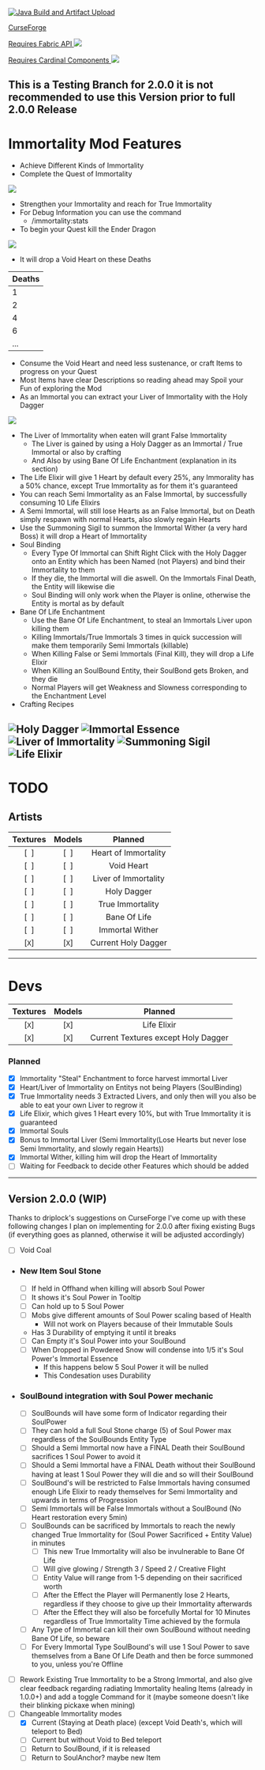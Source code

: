 [![Java Build and Artifact Upload](https://github.com/Hempflingclub/Immortality-Fabric/actions/workflows/gradle.yml/badge.svg)](https://github.com/Hempflingclub/Immortality-Fabric/actions/workflows/gradle.yml)

[CurseForge](https://www.curseforge.com/minecraft/mc-mods/immortality-fabric) 

[Requires Fabric API ![](https://github.com/Hempflingclub/Immortality-Fabric/blob/master/.github/readme/Fabric_API.png?raw=true)](https://www.curseforge.com/minecraft/mc-mods/fabric-api)

[Requires Cardinal Components ![](https://github.com/Hempflingclub/Immortality-Fabric/blob/master/.github/readme/Cardinal_Components.png?raw=true)](https://www.curseforge.com/minecraft/mc-mods/cardinal-components)
## This is a Testing Branch for 2.0.0 it is not recommended to use this Version prior to full 2.0.0 Release
# Immortality  Mod Features
- Achieve Different Kinds of Immortality
- Complete the Quest of Immortality

![](https://github.com/Hempflingclub/Immortality-Fabric/blob/master/.github/readme/Quest_of_Immortality.png?raw=true)
- Strengthen your Immortality and reach for True Immortality
- For Debug Information you can use the command
  - /immortality:stats 
- To begin your Quest kill the Ender Dragon

![](https://github.com/Hempflingclub/Immortality-Fabric/blob/master/.github/readme/Killing_EnderDragon.png?raw=true)
  - It will drop a Void Heart on these Deaths 

| Deaths |
|--------|
| 1      |
| 2      |
| 4      |
| 6      |
| ...    |
- Consume the Void Heart and need less sustenance, or craft Items to progress on your Quest
- Most Items have clear Descriptions so reading ahead may Spoil your Fun of exploring the Mod
- As an Immortal you can extract your Liver of Immortality with the Holy Dagger

![](https://github.com/Hempflingclub/Immortality-Fabric/blob/master/src/main/resources/assets/immortality/textures/item/holy_dagger.png?raw=true)
- The Liver of Immortality when eaten will grant False Immortality
  - The Liver is gained by using a Holy Dagger as an Immortal / True Immortal or also by crafting
  - And Also by using Bane Of Life Enchantment (explanation in its section)
- The Life Elixir will give 1 Heart by default every 25%, any Immorality has a 50% chance, except True Immortality as for them it's guaranteed
- You can reach Semi Immortality as an False Immortal, by successfully consuming 10 Life Elixirs
- A Semi Immortal, will still lose Hearts as an False Immortal, but on Death simply respawn with normal Hearts, also slowly regain Hearts
- Use the Summoning Sigil to summon the Immortal Wither (a very hard Boss) it will drop a Heart of Immortality
- Soul Binding
  - Every Type Of Immortal can Shift Right Click with the Holy Dagger onto an Entity which has been Named (not Players) and bind their Immortality to them
  - If they die, the Immortal will die aswell. On the Immortals Final Death, the Entity will likewise die
  - Soul Binding will only work when the Player is online, otherwise the Entity is mortal as by default
- Bane Of Life Enchantment
  - Use the Bane Of Life Enchantment, to steal an Immortals Liver upon killing them
  - Killing Immortals/True Immortals 3 times in quick succession will make them temporarily Semi Immortals (killable)
  - When Killing False or Semi Immortals (Final Kill), they will drop a Life Elixir
  - When Killing an SoulBound Entity, their SoulBond gets Broken, and they die
  - Normal Players will get Weakness and Slowness corresponding to the Enchantment Level
- Crafting Recipes

![Holy Dagger](https://github.com/Hempflingclub/Immortality-Fabric/blob/master/.github/readme/Recipe_Holy_Dagger.png?raw=true)
![Immortal Essence](https://github.com/Hempflingclub/Immortality-Fabric/blob/master/.github/readme/Recipe_Immortal_Essence.png?raw=true)
![Liver of Immortality](https://github.com/Hempflingclub/Immortality-Fabric/blob/master/.github/readme/Recipe_Liver_of_Immortality.png?raw=true)
![Summoning Sigil](https://github.com/Hempflingclub/Immortality-Fabric/blob/master/.github/readme/Recipe_Summoning_Sigil.png?raw=true)
![Life Elixir](https://github.com/Hempflingclub/Immortality-Fabric/blob/master/.github/readme/Recipe_Life_Elixir.gif?raw=true)
-------
# TODO

## Artists
 | Textures | Models |       Planned        |
 |:--------:|:------:|:--------------------:|
 |  [` `]   | [` `]  | Heart of Immortality |
 |  [` `]   | [` `]  |      Void Heart      |
 |  [` `]   | [` `]  | Liver of Immortality |
 |  [` `]   | [` `]  |     Holy Dagger      |
 |  [` `]   | [` `]  |   True Immortality   |
 |  [` `]   | [` `]  |     Bane Of Life     |
 |  [` `]   | [` `]  |   Immortal Wither    |
 |  [`X`]   | [`X`]  | Current Holy Dagger  |

---------------------------
# Devs
| Textures | Models |               Planned               |
 |:--------:|:------:|:-----------------------------------:|
 |  [`X`]   | [`X`]  |             Life Elixir             |
 |  [`X`]   | [`X`]  | Current Textures except Holy Dagger |
### Planned
- [x] Immortality "Steal" Enchantment to force harvest immortal Liver
- [x] Heart/Liver of Immortality on Entitys not being Players (SoulBinding)
- [x] True Immortality needs 3 Extracted Livers, and only then will you also be able to eat your own Liver to regrow it
- [x] Life Elixir, which gives 1 Heart every 10%, but with True Immortality it is guaranteed
- [x] Immortal Souls
- [x] Bonus to Immortal Liver (Semi Immortality(Lose Hearts but never lose Semi Immortality, and slowly regain Hearts))
- [x] Immortal Wither, killing him will drop the Heart of Immortality
- [ ] Waiting for Feedback to decide other Features which should be added
---
## Version 2.0.0 (WIP)
Thanks to driplock's suggestions on CurseForge I've come up with these following changes I plan on implementing for 2.0.0 after fixing existing Bugs (if everything goes as planned, otherwise it will be adjusted accordingly)
  - [ ] Void Coal
  - ### New Item Soul Stone
    - [ ] If held in Offhand when killing will absorb Soul Power
    - [ ] It shows it's Soul Power in Tooltip
    - [ ] Can hold up to 5 Soul Power
    - [ ] Mobs give different amounts of Soul Power scaling based of Health
      - Will not work on Players because of their Immutable Souls 
    - Has 3 Durability of emptying it until it breaks
    - [ ] Can Empty it's Soul Power into your SoulBound
    - [ ] When Dropped in Powdered Snow will condense into 1/5 it's Soul Power's Immortal Essence
      - If this happens below 5 Soul Power it will be nulled
      - This Condesation uses Durability
  - ### SoulBound integration with Soul Power mechanic
    - [ ] SoulBounds will have some form of Indicator regarding their SoulPower
    - [ ] They can hold a full Soul Stone charge (5) of Soul Power max regardless of the SoulBounds Entity Type
    - [ ] Should a Semi Immortal now have a FINAL Death their SoulBound sacrifices 1 Soul Power to avoid it
    - [ ] Should a Semi Immortal have a FINAL Death without their SoulBound having at least 1 Soul Power they will die and so will their SoulBound
    - [ ] SoulBound's will be restricted to False Immortals having consumed enough Life Elixir to ready themselves for Semi Immortality and upwards in terms of Progression
    - [ ] Semi Immortals will be False Immortals without a SoulBound (No Heart restoration every 5min)
    - [ ] SoulBounds can be sacrificed by Immortals to reach the newly changed True Immortality for (Soul Power Sacrificed + Entity Value) in minutes
      - [ ] This new True Immortality will also be invulnerable to Bane Of Life
      - [ ] Will give glowing / Strength 3 / Speed 2 / Creative Flight
      - [ ] Entity Value will range from 1-5 depending on their sacrificed worth
      - [ ] After the Effect the Player will Permanently lose 2 Hearts, regardless if they choose to give up their Immortality afterwards
      - [ ] After the Effect they will also be forcefully Mortal for 10 Minutes regardless of True Immortality Time achieved by the formula
    - [ ] Any Type of Immortal can kill their own SoulBound without needing Bane Of Life, so beware
    - [ ] For Every Immortal Type SoulBound's will use 1 Soul Power to save themselves from a Bane Of Life Death and then be force summoned to you, unless you're Offline
  - [ ] Rework Existing True Immortality to be a Strong Immortal, and also give clear feedback regarding radiating Immortality healing Items (already in 1.0.0+) and add a toggle Command for it (maybe someone doesn't like their blinking pickaxe when mining)
  - [ ] Changeable Immortality modes
    - [x] Current (Staying at Death place) (except Void Death's, which will teleport to Bed)
    - [ ] Current but without Void to Bed teleport
    - [ ] Return to SoulBound, if it is released
    - [ ] Return to SoulAnchor? maybe new Item